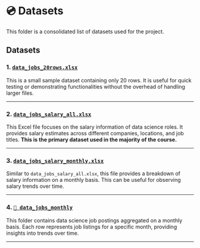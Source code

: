 # 💿 Datasets

This folder is a consolidated list of datasets used for the project.

## Datasets

### 1. [`data_jobs_20rows.xlsx`](data_jobs_20rows.xlsx)
This is a small sample dataset containing only 20 rows. It is useful for quick testing or demonstrating functionalities without the overhead of handling larger files.

---

### 2. [`data_jobs_salary_all.xlsx`](data_jobs_salary_all.xlsx)
This Excel file focuses on the salary information of data science roles. It provides salary estimates across different companies, locations, and job titles. **This is the primary dataset used in the majority of the course.**

---

### 3. [`data_jobs_salary_monthly.xlsx`](data_jobs_salary_monthly.xlsx)
Similar to `data_jobs_salary_all.xlsx`, this file provides a breakdown of salary information on a monthly basis. This can be useful for observing salary trends over time.

---

### 4. [`📂 data_jobs_monthly`](data_jobs_monthly/)
This folder contains data science job postings aggregated on a monthly basis. Each row represents job listings for a specific month, providing insights into trends over time.

---

